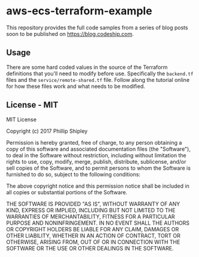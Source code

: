 # aws-ecs-terraform-example

This repository provides the full code samples from a series of blog posts
soon to be published on https://blog.codeship.com.

## Usage
There are some hard coded values in the source of the Terraform definitions
that you'll need to modify before use. Specifically the `backend.tf` files and
the `service/remote-shared.tf` file. Follow along the tutorial online for
how these files work and what needs to be modified.

## License - MIT
MIT License

Copyright (c) 2017 Phillip Shipley

Permission is hereby granted, free of charge, to any person obtaining a copy
of this software and associated documentation files (the "Software"), to deal
in the Software without restriction, including without limitation the rights
to use, copy, modify, merge, publish, distribute, sublicense, and/or sell
copies of the Software, and to permit persons to whom the Software is
furnished to do so, subject to the following conditions:

The above copyright notice and this permission notice shall be included in all
copies or substantial portions of the Software.

THE SOFTWARE IS PROVIDED "AS IS", WITHOUT WARRANTY OF ANY KIND, EXPRESS OR
IMPLIED, INCLUDING BUT NOT LIMITED TO THE WARRANTIES OF MERCHANTABILITY,
FITNESS FOR A PARTICULAR PURPOSE AND NONINFRINGEMENT. IN NO EVENT SHALL THE
AUTHORS OR COPYRIGHT HOLDERS BE LIABLE FOR ANY CLAIM, DAMAGES OR OTHER
LIABILITY, WHETHER IN AN ACTION OF CONTRACT, TORT OR OTHERWISE, ARISING FROM,
OUT OF OR IN CONNECTION WITH THE SOFTWARE OR THE USE OR OTHER DEALINGS IN THE
SOFTWARE.
